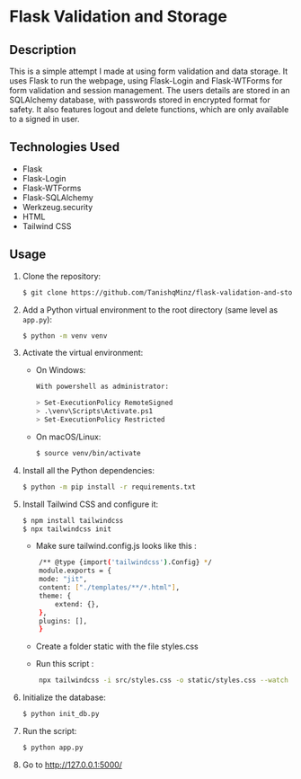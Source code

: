 
# Flask Validation and Storage

## Description

This is a simple attempt I made at using form validation and data storage. It uses Flask to run the webpage, using Flask-Login and Flask-WTForms for form validation and session management. The users details are stored in an SQLAlchemy database, with passwords stored in encrypted format for safety. It also features logout and delete functions, which are only available to a signed in user.
## Technologies Used

- Flask
- Flask-Login
- Flask-WTForms
- Flask-SQLAlchemy
- Werkzeug.security
- HTML
- Tailwind CSS

## Usage

1. Clone the repository:

    ```sh
    $ git clone https://github.com/TanishqMinz/flask-validation-and-storage/
    ```

2. Add a Python virtual environment to the root directory (same level as `app.py`):

    ```sh
    $ python -m venv venv
    ```

3. Activate the virtual environment:

    - On Windows:

        ```sh
        With powershell as administrator:
        
        > Set-ExecutionPolicy RemoteSigned
        > .\venv\Scripts\Activate.ps1
        > Set-ExecutionPolicy Restricted
        ```

    - On macOS/Linux:

        ```sh
        $ source venv/bin/activate
        ```

4. Install all the Python dependencies:

    ```sh
    $ python -m pip install -r requirements.txt
    ```

5. Install Tailwind CSS and configure it:

    ```sh
    $ npm install tailwindcss
    $ npx tailwindcss init
    ```

    - Make sure tailwind.config.js looks like this :

    ```sh
        /** @type {import('tailwindcss').Config} */
        module.exports = {
        mode: "jit",
        content: ["./templates/**/*.html"],
        theme: {
            extend: {},
        },
        plugins: [],
        }
    ```

    - Create a folder static with the file styles.css

    - Run this script :

    ```sh
        npx tailwindcss -i src/styles.css -o static/styles.css --watch
    ```

6. Initialize the database:

    ```sh
    $ python init_db.py
    ```
    
7. Run the script:

    ```sh
    $ python app.py
    ```

8. Go to http://127.0.0.1:5000/
